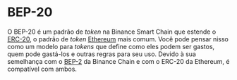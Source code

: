 # BEP-20

O BEP-20 é um padrão de _token_ na Binance Smart Chain que estende o [ERC-20](ERC-20.md), o padrão de _token_ [Ethereum](Ethereum.md) mais comum. Você pode pensar nisso como um modelo para _tokens_ que define como eles podem ser gastos, quem pode gastá-los e outras regras para seu uso. Devido à sua semelhança com o [BEP-2](BEP-2.md) da Binance Chain e com o ERC-20 da Ethereum, é compatível com ambos.
